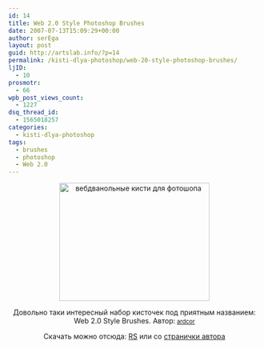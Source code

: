 ```yaml
---
id: 14
title: Web 2.0 Style Photoshop Brushes
date: 2007-07-13T15:09:29+00:00
author: serEga
layout: post
guid: http://artslab.info/?p=14
permalink: /kisti-dlya-photoshop/web-20-style-photoshop-brushes/
ljID:
  - 10
prosmotr:
  - 66
wpb_post_views_count:
  - 1227
dsq_thread_id:
  - 1565018257
categories:
  - kisti-dlya-photoshop
tags:
  - brushes
  - photoshop
  - Web 2.0
---
```

<center>
  <a href="http://artslab.info/wp-content/uploads/web20stylebrushesbyardcci0.jpg"><img src="http://artslab.info/wp-content/uploads/web20stylebrushesbyardcci0.jpg" alt="вебдванольные кисти для фотошопа" title="web20stylebrushesbyardcci0" width="300" height="236" class="alignnone size-full wp-image-889" /></a>
</center>

<p align="center">
  Довольно таки интересный набор кисточек под приятным названием: Web 2.0 Style Brushes. Автор:<small> <a href="http://ardcor.deviantart.com/" class="u">ardcor</a></small>
</p>

<p align="center">
  Скачать можно отсюда: <a href="http://rapidshare.com/files/42672065/web20full.rar" title="download from rapidshare" target="_blank">RS</a> или со <a href="http://www.deviantart.com/deviation/59045376/" title="download from authors dA page" target="_blank">странички автора</a>
</p>